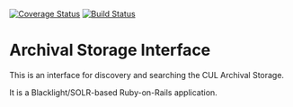 [![Coverage Status](https://coveralls.io/repos/github/cul-it/archival-storage-interface/badge.svg?branch=master)](https://coveralls.io/github/cul-it/archival-storage-interface?branch=master) [![Build Status](https://travis-ci.org/cul-it/archival-storage-interface.svg?branch=master)](https://travis-ci.org/cul-it/archival-storage-interface)

# Archival Storage Interface

This is an interface for discovery and searching the CUL Archival Storage.

It is a Blacklight/SOLR-based Ruby-on-Rails application.
